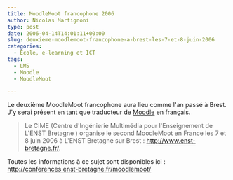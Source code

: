 ```yaml
---
title: MoodleMoot francophone 2006
author: Nicolas Martignoni
type: post
date: 2006-04-14T14:01:11+00:00
slug: deuxieme-moodlemoot-francophone-a-brest-les-7-et-8-juin-2006
categories:
  - École, e-learning et ICT
tags:
  - LMS
  - Moodle
  - MoodleMoot

---
```

Le deuxième MoodleMoot francophone aura lieu comme l'an passé à Brest. J'y serai présent en tant que traducteur de <a title="Moodle" href="http://moodle.org/" target="_blank">Moodle</a> en français.

> Le CIME (Centre d'Ingénierie Multimédia pour l'Enseignement de L'ENST Bretagne ) organise le second MoodleMoot en France les 7 et 8 juin 2006 à L'ENST Bretagne sur Brest : <a title="ENST Bretagne" href="http://www.enst-bretagne.fr/" target="_blank">http://www.enst-bretagne.fr/</a>.

Toutes les informations à ce sujet sont disponibles ici : <a title="MoodleMoot" href="http://conferences.enst-bretagne.fr/moodlemoot/" target="_blank">http://conferences.enst-bretagne.fr/moodlemoot/</a>